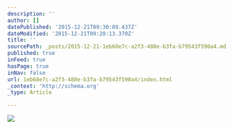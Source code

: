 ```yaml
---
description: ''
author: []
datePublished: '2015-12-21T09:30:09.437Z'
dateModified: '2015-12-21T09:28:13.370Z'
title: ''
sourcePath: _posts/2015-12-21-1eb68e7c-a2f3-488e-b3fa-b79543f590a4.md
published: true
inFeed: true
hasPage: true
inNav: false
url: 1eb68e7c-a2f3-488e-b3fa-b79543f590a4/index.html
_context: 'http://schema.org'
_type: Article

---
```

![](https://the-grid-user-content.s3-us-west-2.amazonaws.com/43b76b9f-78fa-4b06-b28d-34076e5923a4.png)